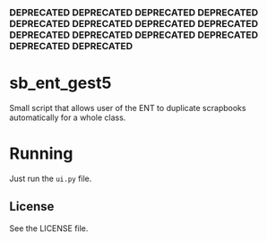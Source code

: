 ### DEPRECATED DEPRECATED DEPRECATED DEPRECATED DEPRECATED DEPRECATED DEPRECATED DEPRECATED DEPRECATED DEPRECATED DEPRECATED DEPRECATED DEPRECATED DEPRECATED

# sb_ent_gest5

Small script that allows user of the ENT to duplicate scrapbooks automatically for a whole class.

 # Running
 
 Just run the `ui.py` file.

## License

See the LICENSE file.
